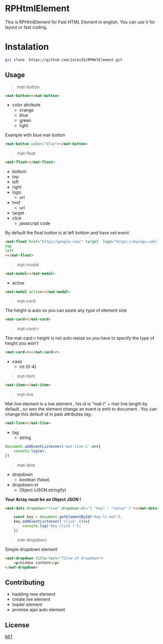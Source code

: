 # RPHtmlElement
This is RPHtmlElement for Fast HTML Element in english. You can use it for layout or fast coding.

# Instalation

```bash
git clone  https://github.com/jules35/RPHmlElement.git
```

## Usage

> mat-button 
```html
<mat-button></mat-button>
```
* color attribute
  * orange
  * blue
  * green
  * light

Example with blue mat-button
```html
<mat-button color="blue"></mat-button>
```

> mat-float
```html
<mat-float></mat-float>
```
* bottom
* top
* left
* right
* logo
    * url
* href
    * url
* target 
* click
    * javascript code

By default the float button is at left bottom and have not event
```html
<mat-float href="https//google.com/" target  logo="https://myLogo.com/logo.jpeg"
top
left
></mat-float>
```      
> mat-modal
```html
<mat-modal></mat-modal>
```
* active
```html
<mat-modal active></mat-modal>
```
> mat-card

The height is auto so you can paste any type of element size
```html
<mat-card></mat-card>
```

> mat-card-r

The mat-card-r height is not auto resize so you have to specify the type of height you won't
```html
<mat-card-r></mat-card-r>
```
* case
    * int (0-4)

> mat-item

```html
<mat-item></mat-item>
```

> mat-live

Mat-live element is a live element , his id is "mat-l" + mat-live.length by default , so wen the element change an event is emit to document . You can change this default id in past attributes tag .

```html
<mat-live></mat-live>
```
* tag
    * string 
```javascript
document.addEventListenner('mat-live-1',e=>{
    console.log(e);
})
```

> mat-dots
* dropdown
    * boolean (false)
* dropdown-el
    * Object (JSON.stringify)

 **Your Array must be an Object JSON !**
```html
<mat-dots dropdown="true" dropdown-el='{ "key" : "value" }'></mat-dots>
```
```javascript
    const key = document.getElementById("key-li-mat");
    key.addEventListenner('click',()=>{
        console.log('Key click !');
    })
```
> mat-dropdown

Simple dropdown element
```html
<mat-dropdown title-text="Titre of dropdown">
    <p>hidden content</p>         
</mat-dropdown>
```

## Contributing

- hadding new element
- create live element 
- loader element
- promise ajax auto element

## License
[MIT](https://choosealicense.com/licenses/mit/)
